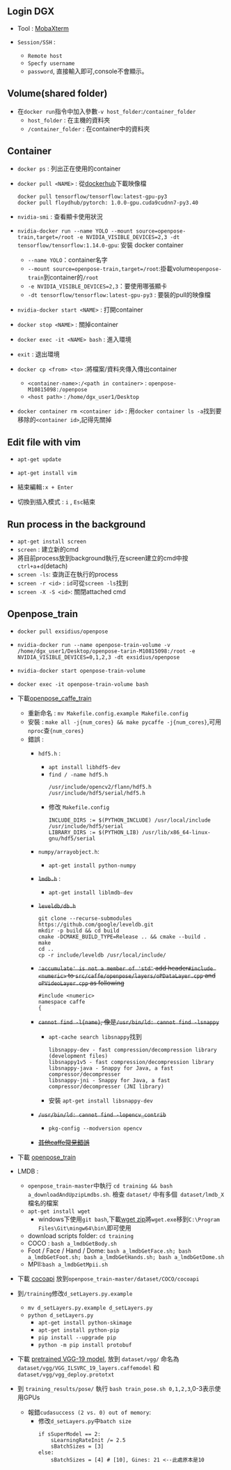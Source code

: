 ## Login DGX

- Tool : [MobaXterm](https://mobaxterm.mobatek.net/download-home-edition.html) 

- `Session/SSH` :
    - `Remote host`
    - `Specfy username`
    - `password`, 直接輸入即可,console不會顯示。

## Volume(shared folder)

- 在`docker run`指令中加入參數`-v host_folder`:`/container_folder`
    - `host_folder` : 在主機的資料夾
    - `/container_folder` : 在container中的資料夾

## Container

- `docker ps` : 列出正在使用的container
- `docker pull <NAME>` : 從[dockerhub](https://hub.docker.com/)下載映像檔
    ```
    docker pull tensorflow/tensorflow:latest-gpu-py3
    docker pull floydhub/pytorch: 1.0.0-gpu.cuda9cudnn7-py3.40
    ```
- `nvidia-smi` : 查看顯卡使用狀況
- `nvidia-docker run --name YOLO --mount source=openpose-train,target=/root -e NVIDIA_VISIBLE_DEVICES=2,3 -dt tensorflow/tensorflow:1.14.0-gpu`: 安裝 docker container
    - `--name YOLO`：container名字
    - `--mount source=openpose-train,target=/root`:掛載volume`openpose-train`到container的`/root`
    - `-e NVIDIA_VISIBLE_DEVICES=2,3`：要使用哪張顯卡
    - `-dt tensorflow/tensorflow:latest-gpu-py3` : 要裝的pull的映像檔

- `nvidia-docker start <NAME>` : 打開container
- `docker stop <NAME>` : 關掉container
- `docker exec -it <NAME> bash` : 進入環境
- `exit` : 退出環境
- `docker cp <from> <to>` :將檔案/資料夾傳入傳出container
    - `<container-name>:/<path in container>` : `openpose-M10815098:/openpose`
    - `<host path>` : `/home/dgx_user1/Desktop`
- `docker container rm <container id>` : 用`docker container ls -a`找到要移除的`<container id>`,記得先關掉


## Edit file with vim

- `apt-get update`
- `apt-get install vim`

- 結束編輯`:x + Enter`
- 切換到插入模式 : `i` , `Esc`結束

## Run process in the background

- `apt-get install screen`
- `screen` : 建立新的cmd
- 將目前process放到background執行,在screen建立的cmd中按`ctrl+a`+`d`(detach)
- `screen -ls`: 查詢正在執行的process
- `screen -r <id>` : `id`可從`screen -ls`找到 
- `screen -X -S <id>`: 關閉attached cmd

## Openpose_train

- `docker pull exsidius/openpose`

- `nvidia-docker run --name openpose-train-volume -v /home/dgx_user1/Desktop/openpose-tarin-M10815098:/root -e NVIDIA_VISIBLE_DEVICES=0,1,2,3 -dt exsidius/openpose`

- `nvidia-docker start openpose-train-volume`
- `docker exec -it openpose-train-volume bash`

- 下載[openpose_caffe_train](https://github.com/CMU-Perceptual-Computing-Lab/openpose_caffe_train)
    - 重新命名 : `mv Makefile.config.example Makefile.config`
    - 安裝 : `make all -j{num_cores} && make pycaffe -j{num_cores}`,可用`nproc`查`{num_cores}`
    - 錯誤 :
        - `hdf5.h` : 
            - `apt install libhdf5-dev`
            - `find / -name hdf5.h`
                ```
                /usr/include/opencv2/flann/hdf5.h
                /usr/include/hdf5/serial/hdf5.h
                ```
            - 修改 `Makefile.config`
                ```
                INCLUDE_DIRS := $(PYTHON_INCLUDE) /usr/local/include /usr/include/hdf5/serial
                LIBRARY_DIRS := $(PYTHON_LIB) /usr/lib/x86_64-linux-gnu/hdf5/serial
                ```
        - `numpy/arrayobject.h`:
            - `apt-get install python-numpy`
        - ~~`lmdb.h`~~ :
            - `apt-get install liblmdb-dev`
        - ~~`leveldb/db.h`~~
            ```
            git clone --recurse-submodules https://github.com/google/leveldb.git
            mkdir -p build && cd build
            cmake -DCMAKE_BUILD_TYPE=Release .. && cmake --build .
            make
            cd ..
            cp -r include/leveldb /usr/local/include/
            ```
        - ~~`'accumulate' is not a member of 'std'` add header`#include <numeric>` to `src/caffe/openpose/layers/oPDataLayer.cpp` and `oPVideoLayer.cpp` as following~~
            ```
            #include <numeric>
            namespace caffe
            {
            ```
        - ~~`cannot find -l{name}`, 像是`/usr/bin/ld: cannot find -lsnappy`~~
            - `apt-cache search libsnappy`找到
                ```
                libsnappy-dev - fast compression/decompression library (development files)
                libsnappy1v5 - fast compression/decompression library
                libsnappy-java - Snappy for Java, a fast compressor/decompresser
                libsnappy-jni - Snappy for Java, a fast compressor/decompresser (JNI library)
                ```
            - 安裝 `apt-get install libsnappy-dev`
        - ~~`/usr/bin/ld: cannot find -lopencv_contrib`~~
            - `pkg-config --modversion opencv`

        - [~~其他caffe常見錯誤~~](https://github.com/BVLC/caffe/wiki/Commonly-encountered-build-issues) 


- 下載 [openpose_train](https://github.com/CMU-Perceptual-Computing-Lab/openpose_train/blob/master/training/README.md)

- LMDB : 
    - `openpose_train-master`中執行 `cd training && bash a_downloadAndUpzipLmdbs.sh`. 檢查 `dataset/` 中有多個` dataset/lmdb_X`檔名的檔案
    - `apt-get install wget`
        - windows下使用`git bash`,下載[wget zip](https://eternallybored.org/misc/wget/)將`wget.exe`移到`C:\Program Files\Git\mingw64\bin\`即可使用
    - download scripts folder: `cd training`
    - COCO : `bash a_lmdbGetBody.sh`
    - Foot / Face / Hand / Dome: `bash a_lmdbGetFace.sh; bash a_lmdbGetFoot.sh; bash a_lmdbGetHands.sh; bash a_lmdbGetDome.sh`
    - MPII:`bash a_lmdbGetMpii.sh`

- 下載 [cocoapi](https://github.com/gineshidalgo99/cocoapi) 放到`openpose_train-master/dataset/COCO/cocoapi`

- 到`/training`修改`d_setLayers.py.example`
    - `mv d_setLayers.py.example d_setLayers.py`
    - `python d_setLayers.py`
        - `apt-get install python-skimage`
        - `apt-get install python-pip`
        - `pip install --upgrade pip`
        - `python -m pip install protobuf`

- 下載 [pretrained VGG-19 model](https://gist.github.com/ksimonyan/3785162f95cd2d5fee77), 放到 `dataset/vgg/` 命名為 `dataset/vgg/VGG_ILSVRC_19_layers.caffemodel` 和 `dataset/vgg/vgg_deploy.prototxt`

- 到 `training_results/pose/` 執行 `bash train_pose.sh 0,1,2,3`,0-3表示使用GPUs
    - 報錯`cudasuccess (2 vs. 0) out of memory`:
        - 修改`d_setLayers.py`中`batch size`
            ```
            if sSuperModel == 2:
                sLearningRateInit /= 2.5
                sBatchSizes = [3]
            else:
                sBatchSizes = [4] # [10], Gines: 21 <--此處原本是10
            ```